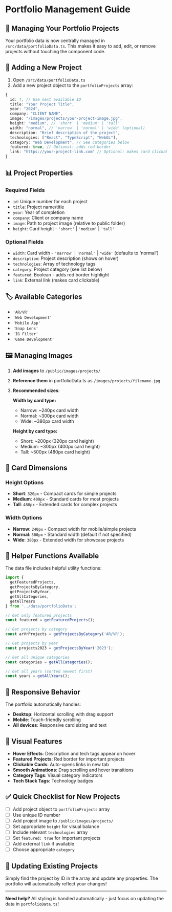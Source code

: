 # Portfolio Management Guide

## 📁 Managing Your Portfolio Projects

Your portfolio data is now centrally managed in `/src/data/portfolioData.ts`. This makes it easy to add, edit, or remove projects without touching the component code.

## 🎯 Adding a New Project

1. Open `/src/data/portfolioData.ts`
2. Add a new project object to the `portfolioProjects` array:

```typescript
{
  id: 7, // Use next available ID
  title: "Your Project Title",
  year: "2024",
  company: "CLIENT NAME",
  image: "/images/projects/your-project-image.jpg",
  height: "medium", // 'short' | 'medium' | 'tall'
  width: "normal", // 'narrow' | 'normal' | 'wide' (optional)
  description: "Brief description of the project",
  technologies: ["React", "TypeScript", "WebGL"],
  category: "Web Development", // See categories below
  featured: true, // Optional: adds red border
  link: "https://your-project-link.com" // Optional: makes card clickable
}
```

## 📊 Project Properties

### Required Fields
- `id`: Unique number for each project
- `title`: Project name/title
- `year`: Year of completion
- `company`: Client or company name
- `image`: Path to project image (relative to public folder)
- `height`: Card height - `'short'` | `'medium'` | `'tall'`

### Optional Fields
- `width`: Card width - `'narrow'` | `'normal'` | `'wide'` (defaults to 'normal')
- `description`: Project description (shows on hover)
- `technologies`: Array of technology tags
- `category`: Project category (see list below)
- `featured`: Boolean - adds red border highlight
- `link`: External link (makes card clickable)

## 🏷️ Available Categories
- `'AR/VR'`
- `'Web Development'`
- `'Mobile App'`
- `'Snap Lens'`
- `'IG Filter'`
- `'Game Development'`

## 🖼️ Managing Images

1. **Add images** to `/public/images/projects/`
2. **Reference them** in portfolioData.ts as `/images/projects/filename.jpg`
3. **Recommended sizes**:
   
   **Width by card type:**
   - Narrow: ~240px card width
   - Normal: ~300px card width  
   - Wide: ~380px card width
   
   **Height by card type:**
   - Short: ~200px (320px card height)
   - Medium: ~300px (400px card height)
   - Tall: ~500px (480px card height)

## 🎨 Card Dimensions

### Height Options
- **Short**: `320px` - Compact cards for simple projects
- **Medium**: `400px` - Standard cards for most projects
- **Tall**: `480px` - Extended cards for complex projects

### Width Options  
- **Narrow**: `240px` - Compact width for mobile/simple projects
- **Normal**: `300px` - Standard width (default if not specified)
- **Wide**: `380px` - Extended width for showcase projects

## 🔧 Helper Functions Available

The data file includes helpful utility functions:

```typescript
import { 
  getFeaturedProjects,
  getProjectsByCategory,
  getProjectsByYear,
  getAllCategories,
  getAllYears
} from '../data/portfolioData';

// Get only featured projects
const featured = getFeaturedProjects();

// Get projects by category
const arVrProjects = getProjectsByCategory('AR/VR');

// Get projects by year
const projects2023 = getProjectsByYear('2023');

// Get all unique categories
const categories = getAllCategories();

// Get all years (sorted newest first)
const years = getAllYears();
```

## 📱 Responsive Behavior

The portfolio automatically handles:
- **Desktop**: Horizontal scrolling with drag support
- **Mobile**: Touch-friendly scrolling
- **All devices**: Responsive card sizing and text

## 🎨 Visual Features

- **Hover Effects**: Description and tech tags appear on hover
- **Featured Projects**: Red border for important projects
- **Clickable Cards**: Auto-opens links in new tab
- **Smooth Animations**: Drag scrolling and hover transitions
- **Category Tags**: Visual category indicators
- **Tech Stack Tags**: Technology badges

## ✅ Quick Checklist for New Projects

- [ ] Add project object to `portfolioProjects` array
- [ ] Use unique ID number
- [ ] Add project image to `/public/images/projects/`
- [ ] Set appropriate `height` for visual balance
- [ ] Include relevant `technologies` array
- [ ] Set `featured: true` for important projects
- [ ] Add external `link` if available
- [ ] Choose appropriate `category`

## 🔄 Updating Existing Projects

Simply find the project by ID in the array and update any properties. The portfolio will automatically reflect your changes!

---

**Need help?** All styling is handled automatically - just focus on updating the data in `portfolioData.ts`!
